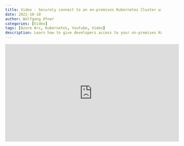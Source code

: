 ```yaml
---
title: Video - Securely connect to an on-premises Kubernetes Cluster with Azure Arc
date: 2022-10-10
author: Wolfgang Ofner
categories: [Video]
tags: [Azure Arc, Kubernetes, Youtube, Video]
description: Learn how to give developers access to your on-premises Kubernetes cluster using RBAC (Role-based access control) and let them connect to the cluster through Azure Arc.
---
```


<iframe width="560" height="315" src="https://www.youtube.com/embed/ueLRYRny5kM" title="YouTube video player" frameborder="0" allow="accelerometer; autoplay; clipboard-write; encrypted-media; gyroscope; picture-in-picture; web-share" allowfullscreen></iframe>